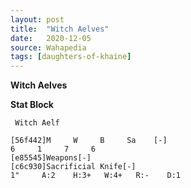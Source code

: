 ```yaml
---
layout: post
title:  "Witch Aelves"
date:   2020-12-05
source: Wahapedia
tags: [daughters-of-khaine]
---
```


**Witch Aelves**

**Stat Block**
```
 Witch Aelf
```

```
[56f442]M     W     B     Sa    [-]
6     1     7     6     
[e85545]Weapons[-]
[c6c930]Sacrificial Knife[-]
1"     A:2    H:3+   W:4+   R:-    D:1   
```


